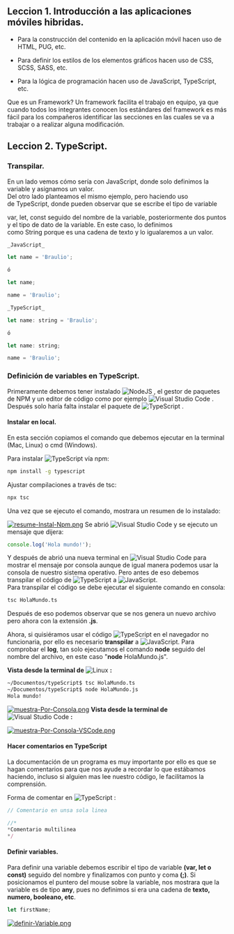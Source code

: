 ## Leccion 1. Introducción a las aplicaciones móviles hibridas.

- Para la construcción del contenido en la aplicación móvil hacen uso de HTML, PUG, etc.

- Para definir los estilos de los elementos gráficos hacen uso de CSS, SCSS, SASS, etc.

- Para la lógica de programación hacen uso de JavaScript, TypeScript, etc.

Que es un Framework?
Un framework facilita el trabajo en equipo, ya que cuando todos los integrantes conocen los estándares del framework es más fácil para los compañeros identificar las secciones en las cuales se va a trabajar o a realizar alguna modificación.

## Leccion 2. TypeScript.
### Transpilar. 

En un lado vemos cómo sería con JavaScript, donde solo definimos la variable y asignamos un valor.  
Del otro lado planteamos el mismo ejemplo, pero haciendo uso de TypeScript, donde pueden observar que se escribe el tipo de variable  

var, let, const seguido del nombre de la variable, posteriormente dos puntos y el tipo de dato de la variable. En este caso, lo definimos como String porque es una cadena de texto y lo igualaremos a un valor.

``` JavaScript
_JavaScript_

let name = 'Braulio';  

ó

let name;

name = 'Braulio';

```

``` TypeScript
_TypeScript_

let name: string = 'Braulio';

ó

let name: string;

name = 'Braulio';
```


### Definición de variables en TypeScript.

Primeramente debemos tener instalado  ![NodeJS](https://img.shields.io/badge/node.js-6DA55F?style=for-the-badge&logo=node.js&logoColor=white) , el gestor de paquetes de NPM y un editor de código como por ejemplo  ![Visual Studio Code](https://img.shields.io/badge/Visual%20Studio%20Code-0078d7.svg?style=for-the-badge&logo=visual-studio-code&logoColor=white) .  Después solo haría falta instalar el paquete de  ![TypeScript](https://img.shields.io/badge/typescript-%23007ACC.svg?style=for-the-badge&logo=typescript&logoColor=white) . 

#### Instalar en local.

En esta sección copiamos el comando que debemos ejecutar en la terminal (Mac, Linux) o cmd (Windows).

Para instalar  ![TypeScript](https://img.shields.io/badge/typescript-%23007ACC.svg?style=for-the-badge&logo=typescript&logoColor=white) vía npm:

``` bash
npm install -g typescript

```

Ajustar compilaciones a través de tsc:

```bash
npx tsc 
```

Una vez que se ejecuto el comando, mostrara un resumen de lo instalado:

[![resume-Instal-Npm.png](https://i.postimg.cc/g2MCHz9z/resume-Instal-Npm.png)](https://postimg.cc/mPHpbG2J) 
Se abrió  ![Visual Studio Code](https://img.shields.io/badge/Visual%20Studio%20Code-0078d7.svg?style=for-the-badge&logo=visual-studio-code&logoColor=white) y se ejecuto un mensaje que dijera:

```TypeScript
console.log('Hola mundo!');
```
 Y después de abrió una nueva terminal en ![Visual Studio Code](https://img.shields.io/badge/Visual%20Studio%20Code-0078d7.svg?style=for-the-badge&logo=visual-studio-code&logoColor=white) para mostrar el mensaje por consola aunque de igual manera podemos usar la consola de nuestro sistema operativo. Pero antes de eso debemos transpilar el código de ![TypeScript](https://img.shields.io/badge/typescript-%23007ACC.svg?style=for-the-badge&logo=typescript&logoColor=white) a ![JavaScript](https://img.shields.io/badge/javascript-%23323330.svg?style=for-the-badge&logo=javascript&logoColor=%23F7DF1E).  
 Para transpilar el código se debe ejecutar el siguiente comando en consola:
```bash
tsc HolaMundo.ts
```

Después de eso podemos observar que se nos genera un nuevo archivo pero ahora con la extensión **.js**.  

Ahora, si quisiéramos usar el código ![TypeScript](https://img.shields.io/badge/typescript-%23007ACC.svg?style=for-the-badge&logo=typescript&logoColor=white) en el navegador no funcionaria, por ello es necesario **transpilar** a ![JavaScript](https://img.shields.io/badge/javascript-%23323330.svg?style=for-the-badge&logo=javascript&logoColor=%23F7DF1E). Para comprobar el **log**, tan solo ejecutamos el comando **node** seguido del nombre del archivo, en este caso "**node** HolaMundo.js".

**Vista desde la terminal de**  ![Linux](https://img.shields.io/badge/Linux-FCC624?style=for-the-badge&logo=linux&logoColor=black)  **:** 

```bash
~/Documentos/typeScript$ tsc HolaMundo.ts
~/Documentos/typeScript$ node HolaMundo.js
Hola mundo!
```


[![muestra-Por-Consola.png](https://i.postimg.cc/qv0y7Vj4/muestra-Por-Consola.png)](https://postimg.cc/QH4H6z2y) 
**Vista desde la terminal de** ![Visual Studio Code](https://img.shields.io/badge/Visual%20Studio%20Code-0078d7.svg?style=for-the-badge&logo=visual-studio-code&logoColor=white) **:** 

[![muestra-Por-Consola-VSCode.png](https://i.postimg.cc/BQ5Pk7sy/muestra-Por-Consola-VSCode.png)](https://postimg.cc/560tF3Xq)
#### Hacer comentarios en TypeScript

La documentación de un programa es muy importante por ello es que se hagan comentarios para que nos ayude a recordar lo que estábamos haciendo, incluso si alguien mas lee nuestro código, le facilitamos la comprensión.

Forma de comentar en  ![TypeScript](https://img.shields.io/badge/typescript-%23007ACC.svg?style=for-the-badge&logo=typescript&logoColor=white) :

```TypeScript
// Comentario en unsa sola linea

//*
*Comentario multilinea
*/
```

#### Definir variables.
Para definir una variable debemos escribir el tipo de variable **(var, let o const)** seguido del nombre y finalizamos con punto y coma **(;)**.
Si posicionamos el puntero del mouse sobre la variable, nos mostrara que la variable es de tipo **any**, pues no definimos si era una cadena de  **texto, numero, booleano, etc**.

```TypeScript
let firstName;
```

[![definir-Variable.png](https://i.postimg.cc/yY78g14Q/definir-Variable.png)](https://postimg.cc/bdFh4jvk)

